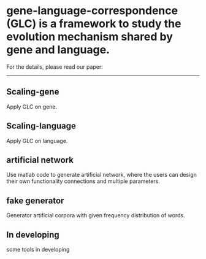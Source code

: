 # gene-language-correspondence (GLC) is a framework to study the evolution mechanism shared by gene and language.
For the details, please read our paper: 

---------
## Scaling-gene
Apply GLC on gene.

## Scaling-language
Apply GLC on language.

## artificial network
Use matlab code to generate artificial network, where the users can design their own functionality connections and multiple parameters.

## fake generator
Generator artificial corpora with given frequency distribution of words.

## In developing
some tools in developing
